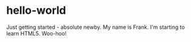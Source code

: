 # hello-world
Just getting started - absolute newby.
My name is Frank. I'm starting to learn HTML5. Woo-hoo!
